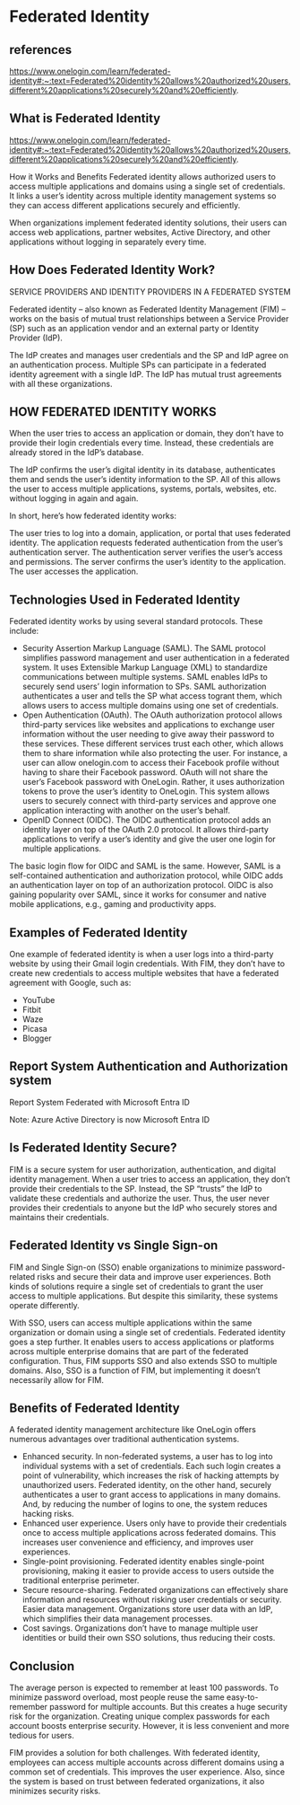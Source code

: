 # Federated Identity

## references

<https://www.onelogin.com/learn/federated-identity#:~:text=Federated%20identity%20allows%20authorized%20users,different%20applications%20securely%20and%20efficiently>.

## What is Federated Identity

<https://www.onelogin.com/learn/federated-identity#:~:text=Federated%20identity%20allows%20authorized%20users,different%20applications%20securely%20and%20efficiently>.

How it Works and Benefits
Federated identity allows authorized users to access multiple applications and domains using a single set of credentials. It links a user’s identity across multiple identity management systems so they can access different applications securely and efficiently.

When organizations implement federated identity solutions, their users can access web applications, partner websites, Active Directory, and other applications without logging in separately every time.

## How Does Federated Identity Work?

SERVICE PROVIDERS AND IDENTITY PROVIDERS IN A FEDERATED SYSTEM

Federated identity – also known as Federated Identity Management (FIM) – works on the basis of mutual trust relationships between a Service Provider (SP) such as an application vendor and an external party or Identity Provider (IdP).

The IdP creates and manages user credentials and the SP and IdP agree on an authentication process. Multiple SPs can participate in a federated identity agreement with a single IdP. The IdP has mutual trust agreements with all these organizations.

## HOW FEDERATED IDENTITY WORKS

When the user tries to access an application or domain, they don’t have to provide their login credentials every time. Instead, these credentials are already stored in the IdP’s database.

The IdP confirms the user’s digital identity in its database, authenticates them and sends the user’s identity information to the SP. All of this allows the user to access multiple applications, systems, portals, websites, etc. without logging in again and again.

In short, here’s how federated identity works:

The user tries to log into a domain, application, or portal that uses federated identity.
The application requests federated authentication from the user’s authentication server.
The authentication server verifies the user’s access and permissions.
The server confirms the user’s identity to the application.
The user accesses the application.

## Technologies Used in Federated Identity

Federated identity works by using several standard protocols. These include:

- Security Assertion Markup Language (SAML). The SAML protocol simplifies password management and user authentication in a federated system. It uses Extensible Markup Language (XML) to standardize communications between multiple systems.
SAML enables IdPs to securely send users’ login information to SPs. SAML authorization authenticates a user and tells the SP what access togrant them, which allows users to access multiple domains using one set of credentials.
- Open Authentication (OAuth). The OAuth authorization protocol allows third-party services like websites and applications to exchange user information without the user needing to give away their password to these services. These different services trust each other, which allows them to share information while also protecting the user. For instance, a user can allow onelogin.com to access their Facebook profile without having to share their Facebook password.
OAuth will not share the user’s Facebook password with OneLogin. Rather, it uses authorization tokens to prove the user’s identity to OneLogin. This system allows users to securely connect with third-party services and approve one application interacting with another on the user’s behalf.
- OpenID Connect (OIDC). The OIDC authentication protocol adds an identity layer on top of the OAuth 2.0 protocol. It allows third-party applications to verify a user’s identity and give the user one login for multiple applications.

The basic login flow for OIDC and SAML is the same. However, SAML is a self-contained authentication and authorization protocol, while OIDC adds an authentication layer on top of an authorization protocol. OIDC is also gaining popularity over SAML, since it works for consumer and native mobile applications, e.g., gaming and productivity apps.

## Examples of Federated Identity

One example of federated identity is when a user logs into a third-party website by using their Gmail login credentials. With FIM, they don’t have to create new credentials to access multiple websites that have a federated agreement with Google, such as:

- YouTube
- Fitbit
- Waze
- Picasa
- Blogger

## Report System Authentication and Authorization system

Report System Federated with Microsoft Entra ID

Note: Azure Active Directory is now Microsoft Entra ID

## Is Federated Identity Secure?

FIM is a secure system for user authorization, authentication, and digital identity management. When a user tries to access an application, they don’t provide their credentials to the SP. Instead, the SP “trusts” the IdP to validate these credentials and authorize the user. Thus, the user never provides their credentials to anyone but the IdP who securely stores and maintains their credentials.

## Federated Identity vs Single Sign-on

FIM and Single Sign-on (SSO) enable organizations to minimize password-related risks and secure their data and improve user experiences. Both kinds of solutions require a single set of credentials to grant the user access to multiple applications. But despite this similarity, these systems operate differently.

With SSO, users can access multiple applications within the same organization or domain using a single set of credentials. Federated identity goes a step further. It enables users to access applications or platforms across multiple enterprise domains that are part of the federated configuration. Thus, FIM supports SSO and also extends SSO to multiple domains. Also, SSO is a function of FIM, but implementing it doesn’t necessarily allow for FIM.

## Benefits of Federated Identity

A federated identity management architecture like OneLogin offers numerous advantages over traditional authentication systems.

- Enhanced security. In non-federated systems, a user has to log into individual systems with a set of credentials. Each such login creates a point of vulnerability, which increases the risk of hacking attempts by unauthorized users. Federated identity, on the other hand, securely authenticates a user to grant access to applications in many domains. And, by reducing the number of logins to one, the system reduces hacking risks.
- Enhanced user experience. Users only have to provide their credentials once to access multiple applications across federated domains. This increases user convenience and efficiency, and improves user experiences.
- Single-point provisioning. Federated identity enables single-point provisioning, making it easier to provide access to users outside the traditional enterprise perimeter.
- Secure resource-sharing. Federated organizations can effectively share information and resources without risking user credentials or security. Easier data management. Organizations store user data with an IdP, which simplifies their data management processes.
- Cost savings. Organizations don’t have to manage multiple user identities or build their own SSO solutions, thus reducing their costs.

## Conclusion

The average person is expected to remember at least 100 passwords. To minimize password overload, most people reuse the same easy-to-remember password for multiple accounts. But this creates a huge security risk for the organization. Creating unique complex passwords for each account boosts enterprise security. However, it is less convenient and more tedious for users.

FIM provides a solution for both challenges. With federated identity, employees can access multiple accounts across different domains using a common set of credentials. This improves the user experience. Also, since the system is based on trust between federated organizations, it also minimizes security risks.
